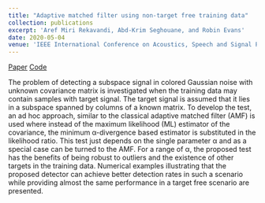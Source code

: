 ```yaml
---
title: "Adaptive matched filter using non-target free training data"
collection: publications
excerpt: 'Aref Miri Rekavandi, Abd-Krim Seghouane, and Robin Evans'
date: 2020-05-04
venue: 'IEEE International Conference on Acoustics, Speech and Signal Processing (ICASSP)'
---
```

[Paper](https://ieeexplore.ieee.org/abstract/document/9053748) [Code](https://github.com/arekavandi/Robust_AMF) 

The problem of detecting a subspace signal in colored Gaussian noise with unknown covariance matrix is investigated when the training data may contain samples with target signal. The target signal is assumed that it lies in a subspace spanned by columns of a known matrix. To develop the test, an ad hoc approach, similar to the classical adaptive matched filter (AMF) is used where instead of the maximum likelihood (ML) estimator of the covariance, the minimum α-divergence based estimator is substituted in the likelihood ratio. This test just depends on the single parameter α and as a special case can be turned to the AMF. For a range of α, the proposed test has the benefits of being robust to outliers and the existence of other targets in the training data. Numerical examples illustrating that the proposed detector can achieve better detection rates in such a scenario while providing almost the same performance in a target free scenario are presented.


